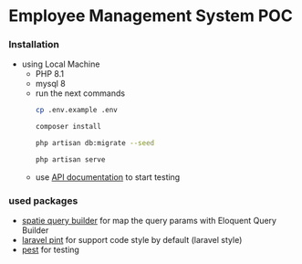 # Employee Management System POC

### Installation
- using Local Machine
  - PHP 8.1
  - mysql 8
  - run the next commands
    ```bash
    cp .env.example .env
    ```
    ```bash
    composer install
    ```
    ```bash
    php artisan db:migrate --seed
    ```
    ```bash
    php artisan serve
    ```
  - use [API documentation](https://documenter.getpostman.com/view/26549647/2s9YC7TWzg) to start testing


### used packages
- [spatie query builder](https://spatie.be/docs/laravel-query-builder/v5/introduction) for map the query params with Eloquent Query Builder
- [laravel pint](https://laravel.com/docs/10.x/pint) for support code style by default (laravel style)
- [pest](https://pestphp.com/) for testing
